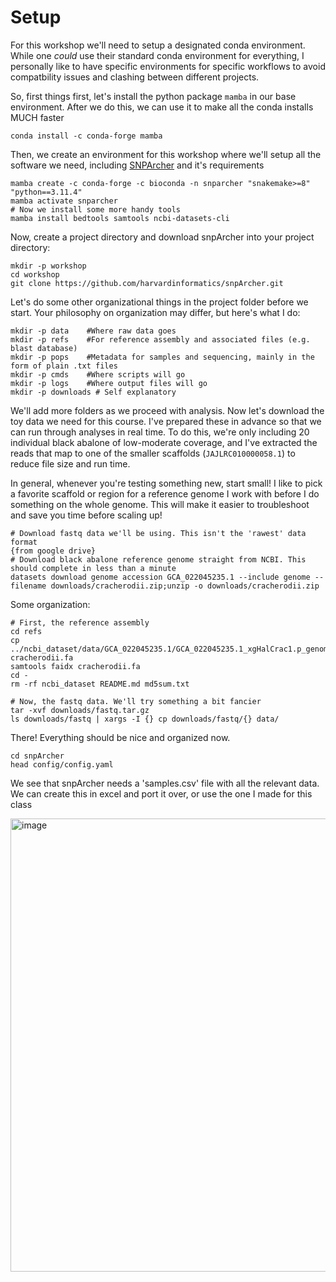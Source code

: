# Setup

For this workshop we'll need to setup a designated conda environment. While one *could* use their standard conda environment for everything, I personally like to have specific environments for specific workflows to avoid compatbility issues and clashing between different projects.

So, first things first, let's install the python package `mamba` in our base environment. After we do this, we can use it to make all the conda installs MUCH faster

```
conda install -c conda-forge mamba
```

Then, we create an environment for this workshop where we'll setup all the software we need, including [SNPArcher](https://snparcher.readthedocs.io/en/latest/) and it's requirements
```
mamba create -c conda-forge -c bioconda -n snparcher "snakemake>=8" "python==3.11.4"
mamba activate snparcher
# Now we install some more handy tools
mamba install bedtools samtools ncbi-datasets-cli
```

Now, create a project directory and download snpArcher into your project directory:
```
mkdir -p workshop
cd workshop
git clone https://github.com/harvardinformatics/snpArcher.git
```

Let's do some other organizational things in the project folder before we start. Your philosophy on organization may differ, but here's what I do:
```
mkdir -p data    #Where raw data goes
mkdir -p refs    #For reference assembly and associated files (e.g. blast database)
mkdir -p pops    #Metadata for samples and sequencing, mainly in the form of plain .txt files
mkdir -p cmds    #Where scripts will go
mkdir -p logs    #Where output files will go
mkdir -p downloads # Self explanatory
```
We'll add more folders as we proceed with analysis. Now let's download the toy data we need for this course. I've prepared these in advance so that we can run through analyses in real time. To do this, we're only including 20 individual black abalone of low-moderate coverage, and I've extracted the reads that map to one of the smaller scaffolds (`JAJLRC010000058.1`) to reduce file size and run time. 

In general, whenever you're testing something new, start small! I like to pick a favorite scaffold or region for a reference genome I work with before I do something on the whole genome. This will make it easier to troubleshoot and save you time before scaling up!

```
# Download fastq data we'll be using. This isn't the 'rawest' data format
{from google drive}
# Download black abalone reference genome straight from NCBI. This should complete in less than a minute
datasets download genome accession GCA_022045235.1 --include genome --filename downloads/cracherodii.zip;unzip -o downloads/cracherodii.zip
```

Some organization:

```
# First, the reference assembly
cd refs
cp ../ncbi_dataset/data/GCA_022045235.1/GCA_022045235.1_xgHalCrac1.p_genomic.fna cracherodii.fa
samtools faidx cracherodii.fa
cd -
rm -rf ncbi_dataset README.md md5sum.txt

# Now, the fastq data. We'll try something a bit fancier
tar -xvf downloads/fastq.tar.gz
ls downloads/fastq | xargs -I {} cp downloads/fastq/{} data/ 
```

There! Everything should be nice and organized now.

```
cd snpArcher
head config/config.yaml
```

We see that snpArcher needs a 'samples.csv' file with all the relevant data. We can create this in excel and port it over, or use the one I made for this class

<img width="725" alt="image" src="https://github.com/user-attachments/assets/4f8faecb-269b-451f-91ca-498764683849">







